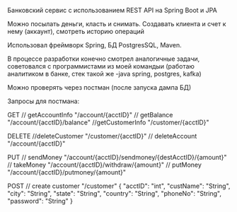 Банковский сервис с использованием REST API на  Spring Boot и JPA

Можно посылать деньги, класть и снимать. Создавать клиента и счет к нему (аккаунт), смотреть историю операций

Использовал фреймворк Spring, БД PostgresSQL, Maven.

В процессе разработки конечно смотрел аналогичные задачи, советовался с программистами из моей командыи (работаю аналитиком в банке, стек такой же -java spring, postgres, kafka)

Можно проверять через постман (после запуска дампа БД)

Запросы для постмана:

GET
// getAccountInfo	"/account/{acctID}"
// getBalance	"/account/{acctID}/balance"
//getCustomerInfo "/customer/{acctID}"

DELETE
//deleteCustomer "/customer/{acctID}"
// deleteAccount	"/account/{acctID}"

PUT
// sendMoney "/account/{acctID}/sendmoney/{destAcctID}/{amount}"
// takeMoney	"/account/{acctID}/withdraw/{amount}"
// putMoney  "/account/{acctID}/putmoney/{amount}"

POST
// create customer "/customer"
{
     "acctID": "int",
	"custName": "String",
	"city": "String",
	"state": "String",
	"country": "String",
	"phoneNo": "String",
	"password": "String"
}
